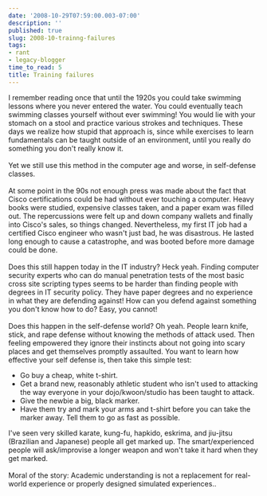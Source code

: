 ```yaml
---
date: '2008-10-29T07:59:00.003-07:00'
description: ''
published: true
slug: 2008-10-trainng-failures
tags:
- rant
- legacy-blogger
time_to_read: 5
title: Training failures
---
```


I remember reading once that until the 1920s you could take swimming lessons where you never entered the water.  You could eventually teach swimming classes yourself without ever swimming!  You would lie with your stomach on a stool and practice various strokes and techniques.  These days we realize how stupid that approach is, since while exercises to learn fundamentals can be taught outside of an environment, until you really do something you don't really know it.<br /><br />Yet we still use this method in the computer age and worse, in self-defense classes.<br /><br />At some point in the 90s not enough press was made about the fact that Cisco certifications could be had without ever touching a computer.  Heavy books were studied, expensive classes taken, and a paper exam was filled out.  The repercussions were felt up and down company wallets and finally into Cisco's sales, so things changed.  Nevertheless, my first IT job had a certified Cisco engineer who wasn't just bad, he was disastrous.  He lasted long enough to cause a catastrophe, and was booted before more damage could be done.<br /><br />Does this still happen today in the IT industry?  Heck yeah.  Finding computer security experts who can do manual penetration tests of the most basic cross site scripting types seems to be harder than finding people with degrees in IT security policy.  They have paper degrees and no experience in what they are defending against!  How can you defend against something you don't know how to do?  Easy, you cannot!<br /><br />Does this happen in the self-defense world?  Oh yeah.  People learn knife, stick, and rape defense without knowing the methods of attack used.  Then feeling empowered they ignore their instincts about not going into scary places and get themselves promptly assaulted.  You want to learn how effective your self defense is, then take this simple test:<br /><ul><li>Go buy a cheap, white t-shirt.  </li><li>Get a brand new, reasonably athletic student who isn't used to attacking the way everyone in your dojo/kwoon/studio has been taught to attack.</li><li>Give the newbie a big, black marker.</li><li>Have them try and mark your arms and t-shirt before you can take the marker away.  Tell them to go as fast as possible.<br /></li></ul>I've seen very skilled karate, kung-fu, hapkido, eskrima, and jiu-jitsu (Brazilian and Japanese) people all get marked up.  The smart/experienced people will ask/improvise a longer weapon and won't take it hard when they get marked.<br /><br />Moral of the story: Academic understanding is not a replacement for real-world experience or properly designed simulated experiences..